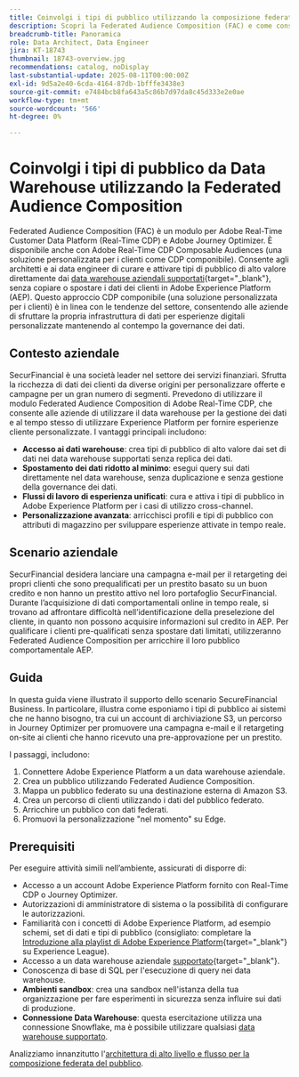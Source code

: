 ```yaml
---
title: Coinvolgi i tipi di pubblico utilizzando la composizione federata dei tipi di pubblico
description: Scopri la Federated Audience Composition (FAC) e come consente agli architetti di dati e ai data engineer di curare e attivare tipi di pubblico di alto valore direttamente dai data warehouse supportati.
breadcrumb-title: Panoramica
role: Data Architect, Data Engineer
jira: KT-18743
thumbnail: 18743-overview.jpg
recommendations: catalog, noDisplay
last-substantial-update: 2025-08-11T00:00:00Z
exl-id: 9d5a2e40-6cda-4164-87db-1bfffe3438e3
source-git-commit: e7484bcb8fa643a5c86b7d97da8c45d333e2e0ae
workflow-type: tm+mt
source-wordcount: '566'
ht-degree: 0%

---
```


# Coinvolgi i tipi di pubblico da Data Warehouse utilizzando la Federated Audience Composition

Federated Audience Composition (FAC) è un modulo per Adobe Real-Time Customer Data Platform (Real-Time CDP) e Adobe Journey Optimizer. È disponibile anche con Adobe Real-Time CDP Composable Audiences (una soluzione personalizzata per i clienti come CDP componibile). Consente agli architetti e ai data engineer di curare e attivare tipi di pubblico di alto valore direttamente dai [data warehouse aziendali supportati](https://experienceleague.adobe.com/it/docs/federated-audience-composition/using/start/access-prerequisites){target="_blank"}, senza copiare o spostare i dati dei clienti in Adobe Experience Platform (AEP). Questo approccio CDP componibile (una soluzione personalizzata per i clienti) è in linea con le tendenze del settore, consentendo alle aziende di sfruttare la propria infrastruttura di dati per esperienze digitali personalizzate mantenendo al contempo la governance dei dati.

## Contesto aziendale

SecurFinancial è una società leader nel settore dei servizi finanziari. Sfrutta la ricchezza di dati dei clienti da diverse origini per personalizzare offerte e campagne per un gran numero di segmenti. Prevedono di utilizzare il modulo Federated Audience Composition di Adobe Real-Time CDP, che consente alle aziende di utilizzare il data warehouse per la gestione dei dati e al tempo stesso di utilizzare Experience Platform per fornire esperienze cliente personalizzate. I vantaggi principali includono:

- **Accesso ai dati warehouse**: crea tipi di pubblico di alto valore dai set di dati nei data warehouse supportati senza replica dei dati.
- **Spostamento dei dati ridotto al minimo**: esegui query sui dati direttamente nel data warehouse, senza duplicazione e senza gestione della governance dei dati.
- **Flussi di lavoro di esperienza unificati**: cura e attiva i tipi di pubblico in Adobe Experience Platform per i casi di utilizzo cross-channel.
- **Personalizzazione avanzata**: arricchisci profili e tipi di pubblico con attributi di magazzino per sviluppare esperienze attivate in tempo reale.

## Scenario aziendale

SecurFinancial desidera lanciare una campagna e-mail per il retargeting dei propri clienti che sono prequalificati per un prestito basato su un buon credito e non hanno un prestito attivo nel loro portafoglio SecurFinancial. Durante l’acquisizione di dati comportamentali online in tempo reale, si trovano ad affrontare difficoltà nell’identificazione della preselezione del cliente, in quanto non possono acquisire informazioni sul credito in AEP. Per qualificare i clienti pre-qualificati senza spostare dati limitati, utilizzeranno Federated Audience Composition per arricchire il loro pubblico comportamentale AEP.

## Guida

In questa guida viene illustrato il supporto dello scenario SecureFinancial Business. In particolare, illustra come esponiamo i tipi di pubblico ai sistemi che ne hanno bisogno, tra cui un account di archiviazione S3, un percorso in Journey Optimizer per promuovere una campagna e-mail e il retargeting on-site ai clienti che hanno ricevuto una pre-approvazione per un prestito.

I passaggi, includono:

1. Connettere Adobe Experience Platform a un data warehouse aziendale.
2. Crea un pubblico utilizzando Federated Audience Composition.
3. Mappa un pubblico federato su una destinazione esterna di Amazon S3.
4. Crea un percorso di clienti utilizzando i dati del pubblico federato.
5. Arricchire un pubblico con dati federati.
6. Promuovi la personalizzazione &quot;nel momento&quot; su Edge.

## Prerequisiti

Per eseguire attività simili nell’ambiente, assicurati di disporre di:

- Accesso a un account Adobe Experience Platform fornito con Real-Time CDP o Journey Optimizer.
- Autorizzazioni di amministratore di sistema o la possibilità di configurare le autorizzazioni.
- Familiarità con i concetti di Adobe Experience Platform, ad esempio schemi, set di dati e tipi di pubblico (consigliato: completare la [Introduzione alla playlist di Adobe Experience Platform](https://experienceleague.adobe.com/it/playlists/experience-platform-introduction?lang=en){target="_blank"} su Experience League).
- Accesso a un data warehouse aziendale [supportato](https://experienceleague.adobe.com/it/docs/federated-audience-composition/using/start/access-prerequisites){target="_blank"}.
- Conoscenza di base di SQL per l&#39;esecuzione di query nei data warehouse.
- **Ambienti sandbox**: crea una sandbox nell&#39;istanza della tua organizzazione per fare esperimenti in sicurezza senza influire sui dati di produzione.
- **Connessione Data Warehouse**: questa esercitazione utilizza una connessione Snowflake, ma è possibile utilizzare qualsiasi [data warehouse supportato](https://experienceleague.adobe.com/it/docs/federated-audience-composition/using/start/access-prerequisites).

Analizziamo innanzitutto l&#39;[architettura di alto livello e flusso per la composizione federata del pubblico](fac-architecture-and-flow.md).
